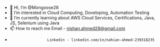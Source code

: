- 👋 Hi, I’m @Mongoose28
- 👀 I’m interested in Cloud Computing, Doveloping, Automation Testing
- 🌱 I’m currently learning about AWS Cloud Services, Certifications, Java, JS, Selenium using Java
- 📫 How to reach me   Email - nishan.ahmed28@gmail.com
-                      Linkedin - linkedin.com/in/nahian-ahmed-239318235

<!---
Mongoose28/Mongoose28 is a ✨ special ✨ repository because its `README.md` (this file) appears on your GitHub profile.
You can click the Preview link to take a look at your changes.
--->
